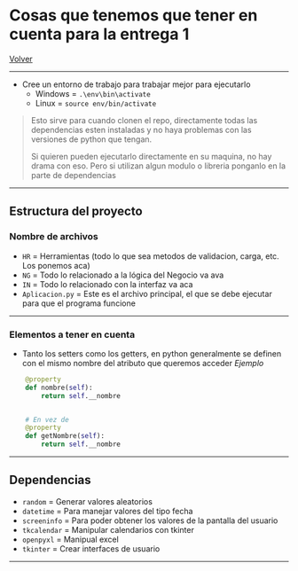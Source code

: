 # Cosas que tenemos que tener en cuenta para la entrega 1

[Volver](../README.md)

---

- Cree un entorno de trabajo para trabajar mejor para ejecutarlo
  - Windows = `.\env\bin\activate`
  - Linux = `source env/bin/activate`

> Esto sirve para cuando clonen el repo, directamente todas las dependencias esten instaladas y no haya problemas con las versiones de python que tengan.
>
> Si quieren pueden ejecutarlo directamente en su maquina, no hay drama con eso. Pero si utilizan algun modulo o libreria ponganlo en la parte de dependencias

---

## Estructura del proyecto

### Nombre de archivos

- `HR` = Herramientas (todo lo que sea metodos de validacion, carga, etc. Los ponemos aca)
- `NG` = Todo lo relacionado a la lógica del Negocio va ava
- `IN` = Todo lo relacionado con la interfaz va aca
- `Aplicacion.py` = Este es el archivo principal, el que se debe ejecutar para que el programa funcione

---

### Elementos a tener en cuenta

- Tanto los setters como los getters, en python generalmente se definen con el mismo nombre del atributo que queremos acceder
*Ejemplo*

```python
    @property
    def nombre(self):
        return self.__nombre


    # En vez de 
    @property
    def getNombre(self):
        return self.__nombre
```

---

## Dependencias

- `random` = Generar valores aleatorios
- `datetime` = Para manejar valores del tipo fecha
- `screeninfo` = Para poder obtener los valores de la pantalla del usuario
- `tkcalendar` = Manipular calendarios con tkinter
- `openpyxl` = Manipual excel
- `tkinter` = Crear interfaces de usuario

---
